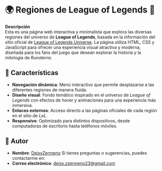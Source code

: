 # 🌍 Regiones de League of Legends 🌌

**Descripción**  
Esta es una página web interactiva y minimalista que explora las diversas regiones del universo de **League of Legends**, basada en la información del sitio oficial de [League of Legends Universe](https://universe.leagueoflegends.com/es_MX/regions/). La página utiliza HTML, CSS y JavaScript para ofrecer una experiencia visual atractiva y moderna, diseñada para los fans del juego que desean explorar la historia y la mitología de *Runaterra*.

## 🚀 Características
- **Navegación dinámica**: Menú interactivo que permite desplazarse a las diferentes regiones de manera fluida.
- **Diseño visual**: Fondo temático inspirado en el universo de *League of Legends* con efectos de hover y animaciones para una experiencia más inmersiva.
- **Enlaces externos**: Acceso directo a las páginas oficiales de cada región en el sitio de *LoL*.
- **Responsivo**: Optimizado para distintos dispositivos, desde computadoras de escritorio hasta teléfonos móviles.

## 👤 Autor

- **Nombre**: [DeisyZermeno](https://github.com/DeisyZermeno)
Si tienes preguntas o sugerencias, puedes contactarme en:
- **Correo electrónico**: deisy.zzermeno23@gmail.com

